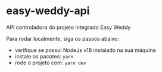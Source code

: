 # easy-weddy-api

API controladora do projeto integrado Easy Weddy

Para rodar localmente, siga os passos abaixo:
 - verifique se possui NodeJs v18 instalado na sua máquina
 - instale os pacotes: `yarn`
 - rode o projeto com: `yarn dev`
